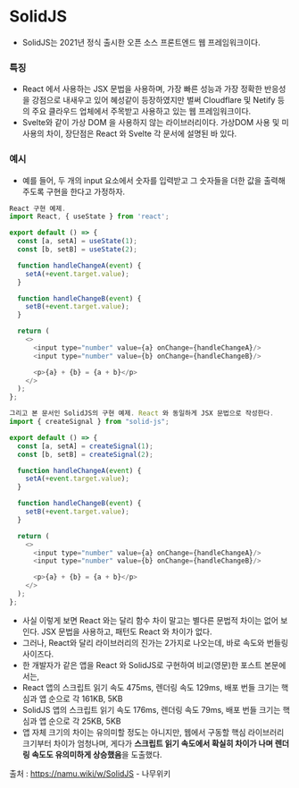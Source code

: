 <h1> SolidJS </h1>

 - SolidJS는 2021년 정식 출시한 오픈 소스 프론트엔드 웹 프레임워크이다.

<h3> 특징 </h3>

- React 에서 사용하는 JSX 문법을 사용하며, 가장 빠른 성능과 가장 정확한 반응성을 강점으로 내새우고 있어 혜성같이 등장하였지만 벌써 Cloudflare 및 Netify 등의 주요 클라우드 업체에서 주목받고 사용하고 있는 웹 프레임워크이다.
- Svelte와 같이 가상 DOM 을 사용하지 않는 라이브러리이다. 가상DOM 사용 및 미 사용의 차이, 장단점은 React 와 Svelte 각 문서에 설명된 바 있다.

<h3> 예시 </h3>

- 예를 들어, 두 개의 input 요소에서 숫자를 입력받고 그 숫자들을 더한 값을 출력해주도록 구현을 한다고 가정하자.

```javascript
React 구현 예제.
import React, { useState } from 'react';

export default () => {
  const [a, setA] = useState(1);
  const [b, setB] = useState(2);

  function handleChangeA(event) {
    setA(+event.target.value);
  }

  function handleChangeB(event) {
    setB(+event.target.value);
  }

  return (
    <>
      <input type="number" value={a} onChange={handleChangeA}/>
      <input type="number" value={b} onChange={handleChangeB}/>

      <p>{a} + {b} = {a + b}</p>
    </>
  );
};
```

``` javascript
그리고 본 문서인 SolidJS의 구현 예제. React 와 동일하게 JSX 문법으로 작성한다.
import { createSignal } from "solid-js";

export default () => {
  const [a, setA] = createSignal(1);
  const [b, setB] = createSignal(2);

  function handleChangeA(event) {
    setA(+event.target.value);
  }

  function handleChangeB(event) {
    setB(+event.target.value);
  }

  return (
    <>
      <input type="number" value={a} onChange={handleChangeA}/>
      <input type="number" value={b} onChange={handleChangeB}/>

      <p>{a} + {b} = {a + b}</p>
    </>
  );
};

```

- 사실 이렇게 보면 React 와는 달리 함수 차이 말고는 별다른 문법적 차이는 없어 보인다. JSX 문법을 사용하고, 패턴도 React 와 차이가 없다.
- 그러나, React와 달리 라이브러리의 진가는 2가지로 나오는데, 바로 속도와 번들링 사이즈다.
- 한 개발자가 같은 앱을 React 와 SolidJS로 구현하여 비교(영문)한 포스트 본문에서는,
- React 앱의 스크립트 읽기 속도 475ms, 렌더링 속도 129ms, 배포 번들 크기는 핵심과 앱 순으로 각 161KB, 5KB
- SolidJS 앱의 스크립트 읽기 속도 176ms, 렌더링 속도 79ms, 배포 번들 크기는 핵심과 앱 순으로 각 25KB, 5KB
- 앱 자체 크기의 차이는 유의미할 정도는 아니지만, 웹에서 구동할 핵심 라이브러리 크기부터 차이가 엄청나며, 게다가 **스크립트 읽기 속도에서 확실히 차이가 나며 렌더링 속도도 유의미하게 상승했음**을 도출했다.

출처 : https://namu.wiki/w/SolidJS - 나무위키
